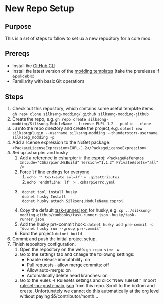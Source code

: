 # New Repo Setup

## Purpose

This is a set of steps to follow to set up a new repository for a core mod.

## Prereqs

- Install the [GitHub CLI](https://cli.github.com/)
- Install the latest version of the [modding templates](https://www.nuget.org/packages/Silksong.Modding.Templates) (take the prerelease if applicable)
- Familiarity with basic Git operations

## Steps

1. Check out this repository, which contains some useful template items. 
    `gh repo clone silksong-modding/.github silksong-modding-github`
2. Create the repo, e.g. 
    `gh repo create silksong-modding/Silksong.ModuleName --license EUPL-1.2 --public --clone`
3. `cd` into the repo directory and create the project, e.g.
    `dotnet new silksongplugin --username silksong-modding --thunderstore-username silksong_modding -p`
4. Add a license expression to the NuGet package: `<PackageLicenseExpression>EUPL-1.2</PackageLicenseExpression>`
5. Set up csharpier and husky
    1. Add a reference to csharpier in the csproj: 
	    `<PackageReference Include="CSharpier.MsBuild" Version="1.1.2" PrivateAssets="all" />`
	2. Force `lf` line endings for everyone
		1. `echo '* text=auto eol=lf' > .gitattributes`
		2. `echo 'endOfLine: lf' > .csharpierrc.yaml`
    3. ```sh
        dotnet tool install husky
        dotnet husky Install
	    dotnet husky attach Silksong.ModuleName.csproj
	    ```
	4. Copy the default [task-runner.json](./task-runner.json) for husky, e.g. 
	    `cp ../silksong-modding-github/runbooks/task-runner.json .husky/task-runner.json`
    5. Add the husky pre-commit hook:
	    `dotnet husky add pre-commit -c "dotnet husky run --group pre-commit"`
	6. Build the project: `dotnet build`
6. Commit and push the initial project setup.
7. Finish repository configuration.
	1. Open the repository on the web: `gh repo view -w`
	2. Go to the settings tab and change the following settings:
		- Enable release immutability: on
		- Pull requests - allow merge commits: off
		- Allow auto-merge: on
		- Automatically delete head branches: on
	3. Go to the Rules -> Rulesets settings and click "New ruleset." Import [ruleset-no-push-main.json](./ruleset-no-push-main.json)
		from this repo. Scroll to the bottom and create. Unfortunately we cannot do this automatically at the org level
		without paying $5/contributor/month...
